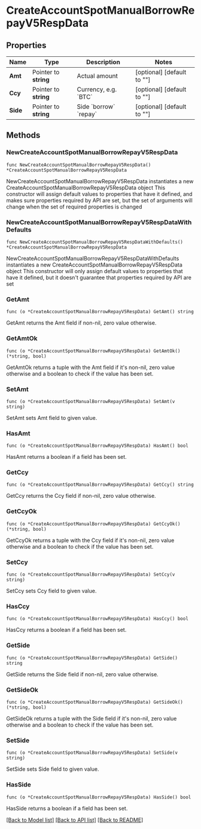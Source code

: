 # CreateAccountSpotManualBorrowRepayV5RespData

## Properties

Name | Type | Description | Notes
------------ | ------------- | ------------- | -------------
**Amt** | Pointer to **string** | Actual amount | [optional] [default to ""]
**Ccy** | Pointer to **string** | Currency, e.g. &#x60;BTC&#x60; | [optional] [default to ""]
**Side** | Pointer to **string** | Side  &#x60;borrow&#x60;  &#x60;repay&#x60; | [optional] [default to ""]

## Methods

### NewCreateAccountSpotManualBorrowRepayV5RespData

`func NewCreateAccountSpotManualBorrowRepayV5RespData() *CreateAccountSpotManualBorrowRepayV5RespData`

NewCreateAccountSpotManualBorrowRepayV5RespData instantiates a new CreateAccountSpotManualBorrowRepayV5RespData object
This constructor will assign default values to properties that have it defined,
and makes sure properties required by API are set, but the set of arguments
will change when the set of required properties is changed

### NewCreateAccountSpotManualBorrowRepayV5RespDataWithDefaults

`func NewCreateAccountSpotManualBorrowRepayV5RespDataWithDefaults() *CreateAccountSpotManualBorrowRepayV5RespData`

NewCreateAccountSpotManualBorrowRepayV5RespDataWithDefaults instantiates a new CreateAccountSpotManualBorrowRepayV5RespData object
This constructor will only assign default values to properties that have it defined,
but it doesn't guarantee that properties required by API are set

### GetAmt

`func (o *CreateAccountSpotManualBorrowRepayV5RespData) GetAmt() string`

GetAmt returns the Amt field if non-nil, zero value otherwise.

### GetAmtOk

`func (o *CreateAccountSpotManualBorrowRepayV5RespData) GetAmtOk() (*string, bool)`

GetAmtOk returns a tuple with the Amt field if it's non-nil, zero value otherwise
and a boolean to check if the value has been set.

### SetAmt

`func (o *CreateAccountSpotManualBorrowRepayV5RespData) SetAmt(v string)`

SetAmt sets Amt field to given value.

### HasAmt

`func (o *CreateAccountSpotManualBorrowRepayV5RespData) HasAmt() bool`

HasAmt returns a boolean if a field has been set.

### GetCcy

`func (o *CreateAccountSpotManualBorrowRepayV5RespData) GetCcy() string`

GetCcy returns the Ccy field if non-nil, zero value otherwise.

### GetCcyOk

`func (o *CreateAccountSpotManualBorrowRepayV5RespData) GetCcyOk() (*string, bool)`

GetCcyOk returns a tuple with the Ccy field if it's non-nil, zero value otherwise
and a boolean to check if the value has been set.

### SetCcy

`func (o *CreateAccountSpotManualBorrowRepayV5RespData) SetCcy(v string)`

SetCcy sets Ccy field to given value.

### HasCcy

`func (o *CreateAccountSpotManualBorrowRepayV5RespData) HasCcy() bool`

HasCcy returns a boolean if a field has been set.

### GetSide

`func (o *CreateAccountSpotManualBorrowRepayV5RespData) GetSide() string`

GetSide returns the Side field if non-nil, zero value otherwise.

### GetSideOk

`func (o *CreateAccountSpotManualBorrowRepayV5RespData) GetSideOk() (*string, bool)`

GetSideOk returns a tuple with the Side field if it's non-nil, zero value otherwise
and a boolean to check if the value has been set.

### SetSide

`func (o *CreateAccountSpotManualBorrowRepayV5RespData) SetSide(v string)`

SetSide sets Side field to given value.

### HasSide

`func (o *CreateAccountSpotManualBorrowRepayV5RespData) HasSide() bool`

HasSide returns a boolean if a field has been set.


[[Back to Model list]](../README.md#documentation-for-models) [[Back to API list]](../README.md#documentation-for-api-endpoints) [[Back to README]](../README.md)



